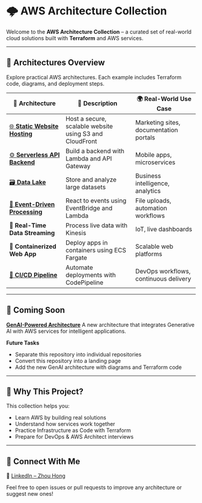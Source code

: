 # 🌩️ AWS Architecture Collection

Welcome to the **AWS Architecture Collection** – a curated set of real-world cloud solutions built with **Terraform** and AWS services.

---

## 🧭 Architectures Overview

Explore practical AWS architectures. Each example includes Terraform code, diagrams, and deployment steps.

| 🌟 Architecture | 📝 Description | 🌍 Real-World Use Case |
|----------------|----------------|------------------------|
| [🌐 **Static Website Hosting**](https://github.com/hongzz0618/aws-static-website-hosting) | Host a secure, scalable website using S3 and CloudFront | Marketing sites, documentation portals |
| [⚙️ **Serverless API Backend**](https://github.com/hongzz0618/aws-serverless-api-backend) | Build a backend with Lambda and API Gateway | Mobile apps, microservices |
| [🗃️ **Data Lake**](https://github.com/hongzz0618/aws-data-lake) | Store and analyze large datasets | Business intelligence, analytics |
| [🔁 **Event-Driven Processing**](https://github.com/hongzz0618/aws-event-driven-processing) | React to events using EventBridge and Lambda | File uploads, automation workflows |
| 📡 **Real-Time Data Streaming** | Process live data with Kinesis | IoT, live dashboards |
| 🐳 **Containerized Web App** | Deploy apps in containers using ECS Fargate | Scalable web platforms |
| [🚀 **CI/CD Pipeline**](https://github.com/hongzz0618/aws-ci-cd) | Automate deployments with CodePipeline | DevOps workflows, continuous delivery |

---

## 🔮 Coming Soon

[**GenAI-Powered Architecture**](https://github.com/hongzz0618/aws-genai-starter)
A new architecture that integrates Generative AI with AWS services for intelligent applications.

**Future Tasks**
- Separate this repository into individual repositories
- Convert this repository into a landing page
- Add the new GenAI architecture with diagrams and Terraform code

---

## 🧠 Why This Project?

This collection helps you:

- Learn AWS by building real solutions
- Understand how services work together
- Practice Infrastructure as Code with Terraform
- Prepare for DevOps & AWS Architect interviews

---

## 🔗 Connect With Me

💼 [LinkedIn – Zhou Hong](https://www.linkedin.com/in/hongzz/)

Feel free to open issues or pull requests to improve any architecture or suggest new ones!